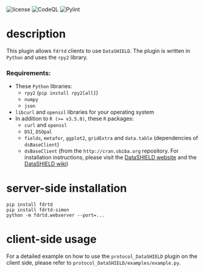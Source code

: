 ![license](https://img.shields.io/github/license/fdrtd/datashield)
![CodeQL](https://github.com/fdrtd/datashield/workflows/CodeQL/badge.svg)
![Pylint](https://raw.githubusercontent.com/fdrtd/datashield/main/.github/badges/pylint.svg)


# description

This plugin allows `fdrtd` clients to use `DataSHIELD`.
The plugin is written in `Python` and uses the `rpy2` library.


### Requirements:
- These `Python` libraries:
  - `rpy2` (`pip install rpy2[all]`)
  - `numpy`
  - `json`
- `libcurl` and `openssl` libraries for your operating system
- In addition to `R (>= v3.5.0)`, these `R` packages:
  - `curl` and `openssl`
  - `DSI`, `DSOpal`
  - `fields`, `metafor`, `ggplot2`, `gridExtra` and `data.table` (dependencies of `dsBaseClient`)
  - `dsBaseClient` (from the `http://cran.obiba.org` repository. For installation instructions, please visit the [DataSHIELD website](https://www.datashield.org/) and the [DataSHIELD wiki](https://data2knowledge.atlassian.net/wiki/spaces/DSDEV/overview))


# server-side installation

    pip install fdrtd
    pip install fdrtd-simon
    python -m fdrtd.webserver --port=...


# client-side usage

For a detailed example on how to use the `protocol_DataSHIELD` plugin on the client side, please refer to `protocol_DataSHIELD/examples/example.py`.
